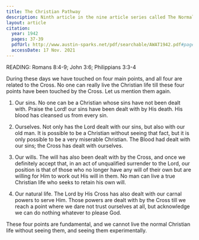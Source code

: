 ```yaml
---
title: The Christian Pathway
description: Ninth article in the nine article series called The Normal Christian Life by Watchman Nee. This article was released in the March-April 1942 issue of a Witness and a Testimony.
layout: article
citation:
  year: 1942
  pages: 37-39
  pdfUrl: http://www.austin-sparks.net/pdf/searchable/AWAT1942.pdf#page=37&zoom=auto,-67,691
  accessDate: 17 Nov. 2021
---
```


READING: Romans 8:4-9; John 3:6; Philippians 3:3-4

During these days we have touched on four main points, and all four are related
to the Cross. No one can really live the Christian life till these four points
have been touched by the Cross. Let us mention them again.

1. Our sins. No one can be a Christian whose sins have not been dealt with.
   Praise the Lord! our sins have been dealt with by His death. His blood has
   cleansed us from every sin.

2. Ourselves. Not only has the Lord dealt with our sins, but also with our old
   man. It is possible to be a Christian without seeing that fact, but it is
   only possible to be a very miserable Christian. The Blood had dealt with our
   sins; the Cross has dealt with ourselves.

3. Our wills. The will has also been dealt with by the Cross, and once we
   definitely accept that, in an act of unqualified surrender to the Lord, our
   position is that of those who no longer have any will of their own but are
   willing for Him to work out His will in them. No man can live a true
   Christian life who seeks to retain his own will.

4. Our natural life. The Lord by His Cross has also dealt with our carnal powers
   to serve Him. Those powers are dealt with by the Cross till we reach a point
   where we dare not trust ourselves at all, but acknowledge we can do nothing
   whatever to please God.

These four points are fundamental, and we cannot live the normal Christian life
without seeing them, and seeing them experimentally.
